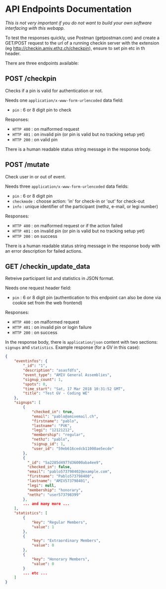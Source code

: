 # API Endpoints Documentation

_This is not very important if you do not want to build your own software interfacing with this webapp._

To test the responses quickly, use Postman (getpostman.com) and create a GET/POST request to the url of a running checkin server with the extension (eg http://checkin.amiv.ethz.ch/checkpin), ensure to set pin etc in th header.

There are three endpoints available:


## POST /checkpin

Checks if a pin is valid for authentication or not.

Needs one `application/x-www-form-urlencoded` data field:
- `pin` : 6 or 8 digit pin to check

Responses:
- `HTTP 400` : on malformed request
- `HTTP 401` : on invalid pin (or pin is valid but no tracking setup yet)
- `HTTP 200` : on valid pin

There is a human readable status string message in the response body.


## POST /mutate

Check user in or out of event.

Needs three `application/x-www-form-urlencoded` data fields:
- `pin` : 6 or 8 digit pin
- `checkmode` : choose action: 'in' for check-in or 'out' for check-out
- `info` : unique identifier of the participant (nethz, e-mail, or legi number) 

Responses:
- `HTTP 400` : on malformed request or if the action failed
- `HTTP 401` : on invalid pin (or pin is valid but no tracking setup yet)
- `HTTP 200` : on success

There is a human readable status string message in the response body with an error description for failed actions.

## GET /checkin_update_data

Retreive participant list and statistics in JSON format.

Needs one request header field:
- `pin` : 6 or 8 digit pin (authentication to this endpoint can also be done via cookie set from the web frontend)

Responses:
- `HTTP 400` : on malformed request
- `HTTP 401` : on invalid pin or login failure
- `HTTP 200` : on success

In the response body, there is `application/json` content with two sections: `signups` and `statistics`. Example response (for a GV in this case):
```json
{
    "eventinfos": {
        "_id": "1",
        "description": "asasfdfs",
        "event_type": "AMIV General Assemblies",
        "signup_count": 1,
        "spots": 0,
        "time_start": "Sat, 17 Mar 2018 10:31:52 GMT",
        "title": "Test GV - Coding WE"
    },
    "signups": [
        {
            "checked_in": true,
            "email": "pablo@amivemail.ch",
            "firstname": "pablo",
            "lastname": "PVK",
            "legi": "12121212",
            "membership": "regular",
            "nethz": "pablo",
            "signup_id": 1,
            "user_id": "59eb616cedcb11000ae5ecde"
        },
        {
          "_id": "5a2285d4977d36000aba4ee9", 
          "checked_in": false, 
          "email": "pablo573798402@example.com", 
          "firstname": "Pablo573798400", 
          "lastname": "AMIV573798401", 
          "legi": null, 
          "membership": "honorary", 
          "nethz": "user573798399"
        }, 
        ... and many more ... 
    ],
    "statistics": [
        {
            "key": "Regular Members",
            "value": 1
        },
        {
            "key": "Extraordinary Members",
            "value": 0
        },
        {
            "key": "Honorary Members",
            "value": 0
        }
        ... etc ...
    ]
}
``` 

